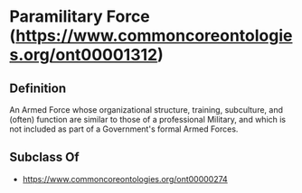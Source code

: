 # Paramilitary Force (https://www.commoncoreontologies.org/ont00001312)

## Definition
An Armed Force whose organizational structure, training, subculture, and (often) function are similar to those of a professional Military, and which is not included as part of a Government's formal Armed Forces.

## Subclass Of
- https://www.commoncoreontologies.org/ont00000274

